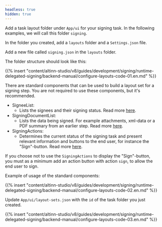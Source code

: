 ```yaml
---
headless: true
hidden: true
---
```


Add a task layout folder under `App/ui` for your signing task. In the following examples, we will call this folder `signing`.

In the folder you created, add a `layouts` folder and a `Settings.json` file.

Add a new file called `signing.json` in the `layouts` folder.

The folder structure should look like this:

{{% insert "content/altinn-studio/v8/guides/development/signing/runtime-delegated-signing/backend-manual/configure-layouts-code-01.en.md" %}}

There are standard components that can be used to build a layout set for a signing step. You are not required to use these components, but it's recommended.

- SigneeList:
  - Lists the signees and their signing status. Read more [here](/en/altinn-studio/v8/reference/ux/components/signeelist/).
- SigningDocumentList:
  - Lists the data being signed. For example attachments, xml-data or a PDF summary from an earlier step. Read more [here](/en/altinn-studio/v8/reference/ux/components/signingdocumentlist/).
- SigningActions: 
  - Determines the current status of the signing task and present relevant information and buttons to the end user, for instance the "Sign"-button. Read more [here](/en/altinn-studio/v8/reference/ux/components/signingactions/).

If you choose not to use the `SigningActions` to display the "Sign"-button, you must as a minimum add an action button with action `sign`, to allow the end user to sign.

Example of usage of the standard components:

{{% insert "content/altinn-studio/v8/guides/development/signing/runtime-delegated-signing/backend-manual/configure-layouts-code-02.en.md" %}}

Update `App/ui/layout-sets.json` with the `id` of the task folder you just created.

{{% insert "content/altinn-studio/v8/guides/development/signing/runtime-delegated-signing/backend-manual/configure-layouts-code-03.en.md" %}}